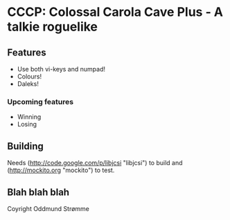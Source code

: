 # CCCP: Colossal Carola Cave Plus - A talkie roguelike

## Features

* Use both vi-keys and numpad!
* Colours!
* Daleks!

### Upcoming features

* Winning
* Losing

## Building

Needs (http://code.google.com/p/libjcsi "libjcsi") to build and (http://mockito.org "mockito") to test.

## Blah blah blah
Coyright Oddmund Strømme